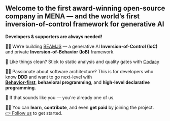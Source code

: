 ## Welcome to the first award-winning open-source company in MENA — and the world’s first inversion-of-control framework for generative AI

**Developers & supporters are always needed!**

🙋‍♀️ We’re building [BEAMJS](https://github.com/QuaNode/beamjs) — a generative AI **Inversion-of-Control (IoC)** and private **Inversion-of-Behavior (IoB)** framework.

🌈 Like things clean? Stick to static analysis and quality gates with [Codacy](https://docs.codacy.com/repositories/repository-dashboard/)

👩‍💻 Passionate about software architecture? This is for developers who know **DDD** and want to go next-level with  
[**Behavior-first**](https://github.com/QuaNode/backend-js/wiki/Behavior-first-design), **behavioral programming**, and **high-level declarative programming**.

🍿 If that sounds like you — you're already one of us.

🧙‍♂️ You can **learn**, **contribute**, and even **get paid** by joining the project.  
[👉 Follow us](https://github.com/quanode/beamjs/subscription) to get started.